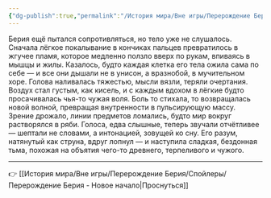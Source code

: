 ```yaml
---
{"dg-publish":true,"permalink":"/История мира/Вне игры/Перерождение Берия/Спойлеры/Перерождение Берия - Чтобы быть едины/","noteIcon":"","created":"2025-10-22T18:46:42.282+03:00","updated":"2025-10-22T15:36:35.595+03:00"}
---
```



Берия ещё пытался сопротивляться, но тело уже не слушалось. Сначала лёгкое покалывание в кончиках пальцев превратилось в жгучее пламя, которое медленно ползло вверх по рукам, впиваясь в мышцы и жилы. Казалось, будто каждая клетка его тела ожила сама по себе — и все они дышали не в унисон, а вразнобой, в мучительном хоре. Голова наливалась тяжестью, мысли вязли, теряли очертания. Воздух стал густым, как кисель, и с каждым вдохом в лёгкие будто просачивалась чья-то чужая воля. Боль то стихала, то возвращалась новой волной, превращая внутренности в пульсирующую массу. Зрение дрожало, линии предметов ломались, будто мир вокруг растворялся в ряби. Голоса, едва слышные, теперь звучали отчётливее — шептали не словами, а интонацией, зовущей ко сну. Его разум, натянутый как струна, вдруг лопнул — и наступила сладкая, бездонная тьма, похожая на объятия чего-то древнего, терпеливого и чужого.

---

👉 [[История мира/Вне игры/Перерождение Берия/Спойлеры/Перерождение Берия - Новое начало\|Проснуться]]